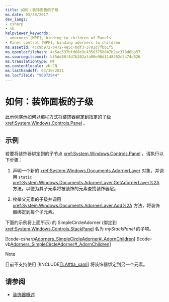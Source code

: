 ```yaml
---
title: 如何：装饰面板的子级
ms.date: 03/30/2017
dev_langs:
- csharp
- vb
helpviewer_keywords:
- adorners [WPF], binding to children of Panels
- Panel control [WPF], binding adorners to children
ms.assetid: 4cc9b972-b472-4e5c-bdf3-3702d7fbb1f5
ms.openlocfilehash: 4c5ac537bfd68e9c43583758047b2ec378d0bb57
ms.sourcegitcommit: bf5dd80f4d7b202afa90e90d1148402c5474d826
ms.translationtype: MT
ms.contentlocale: zh-CN
ms.lasthandoff: 03/30/2021
ms.locfileid: "96972944"
---
```

# <a name="how-to-adorn-the-children-of-a-panel"></a>如何：装饰面板的子级
此示例演示如何以编程方式将装饰器绑定到指定的子级 <xref:System.Windows.Controls.Panel> 。  
  
## <a name="example"></a>示例  
 若要将装饰器绑定到的子节点 <xref:System.Windows.Controls.Panel> ，请执行以下步骤：  
  
1. 声明一个新的 <xref:System.Windows.Documents.AdornerLayer> 对象，并调用 `static` <xref:System.Windows.Documents.AdornerLayer.GetAdornerLayer%2A> 方法，以便为其子元素将被装饰的元素查找装饰器层。  
  
2. 枚举父元素的子级并调用 <xref:System.Windows.Documents.AdornerLayer.Add%2A> 方法，将装饰器绑定到每个子元素。  
  
 下面的示例将上面所示) 的 SimpleCircleAdorner (绑定到 <xref:System.Windows.Controls.StackPanel> 名为 *myStackPanel* 的子项。  
  
 [!code-csharp[Adorners_SimpleCircleAdorner#_AdornChildren](~/samples/snippets/csharp/VS_Snippets_Wpf/Adorners_SimpleCircleAdorner/CSharp/Window1.xaml.cs#_adornchildren)]
 [!code-vb[Adorners_SimpleCircleAdorner#_AdornChildren](~/samples/snippets/visualbasic/VS_Snippets_Wpf/Adorners_SimpleCircleAdorner/VisualBasic/Window1.xaml.vb#_adornchildren)]  
  
> [!NOTE]
> 目前不支持使用 [!INCLUDE[TLA#tla_xaml](../../../includes/tlasharptla-xaml-md.md)] 将装饰器绑定到另一个元素。  
  
## <a name="see-also"></a>请参阅

- [装饰器概述](adorners-overview.md)
